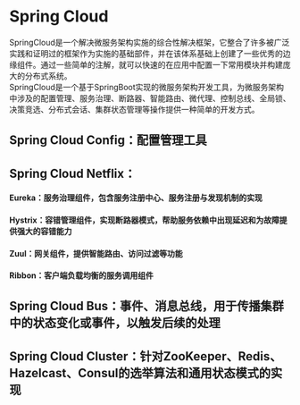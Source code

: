 # Spring Cloud
SpringCloud是一个解决微服务架构实施的综合性解决框架，它整合了许多被广泛实践和证明过的框架作为实施的基础部件，并在该体系基础上创建了一些优秀的边缘组件。通过一些简单的注解，就可以快速的在应用中配置一下常用模块并构建庞大的分布式系统。  
SpringCloud是一个基于SpringBoot实现的微服务架构开发工具，为微服务架构中涉及的配置管理、服务治理、断路器、智能路由、微代理、控制总线、全局锁、决策竞选、分布式会话、集群状态管理等操作提供一种简单的开发方式。

## Spring Cloud Config：配置管理工具

## Spring Cloud Netflix：
#### Eureka：服务治理组件，包含服务注册中心、服务注册与发现机制的实现

#### Hystrix：容错管理组件，实现断路器模式，帮助服务依赖中出现延迟和为故障提供强大的容错能力

#### Zuul：网关组件，提供智能路由、访问过滤等功能

#### Ribbon：客户端负载均衡的服务调用组件

## Spring Cloud Bus：事件、消息总线，用于传播集群中的状态变化或事件，以触发后续的处理

## Spring Cloud Cluster：针对ZooKeeper、Redis、Hazelcast、Consul的选举算法和通用状态模式的实现